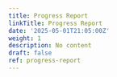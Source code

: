 ```yaml
---
title: Progress Report
linkTitle: Progress Report
date: '2025-05-01T21:05:00Z'
weight: 1
description: No content
draft: false
ref: progress-report
---
```


